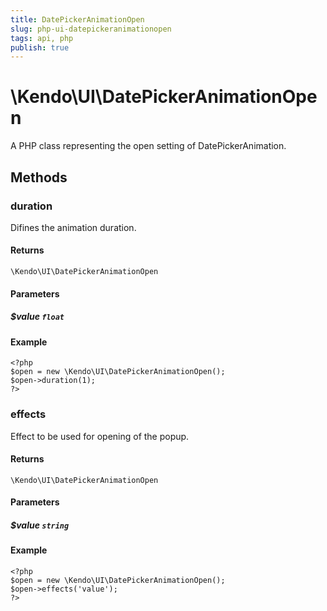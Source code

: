 ```yaml
---
title: DatePickerAnimationOpen
slug: php-ui-datepickeranimationopen
tags: api, php
publish: true
---
```


# \Kendo\UI\DatePickerAnimationOpen

A PHP class representing the open setting of DatePickerAnimation.


## Methods

### duration
Difines the animation duration.

#### Returns
`\Kendo\UI\DatePickerAnimationOpen`

#### Parameters

##### $value `float`



#### Example 
    <?php
    $open = new \Kendo\UI\DatePickerAnimationOpen();
    $open->duration(1);
    ?>

### effects
Effect to be used for opening of the popup.

#### Returns
`\Kendo\UI\DatePickerAnimationOpen`

#### Parameters

##### $value `string`



#### Example 
    <?php
    $open = new \Kendo\UI\DatePickerAnimationOpen();
    $open->effects('value');
    ?>

